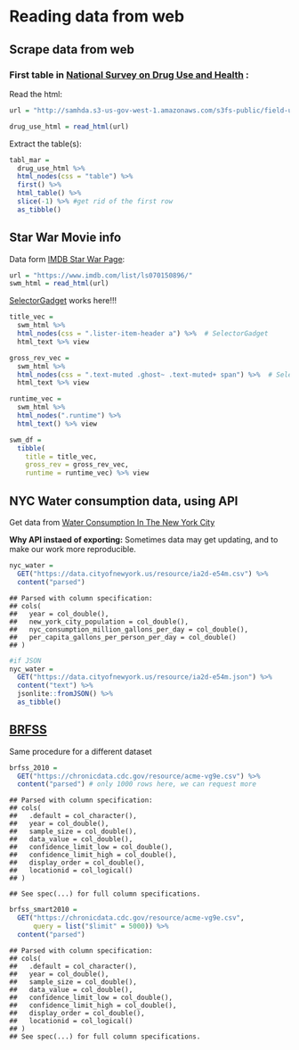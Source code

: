 Reading data from web
================

Scrape data from web
--------------------

### First table in [National Survey on Drug Use and Health](http://samhda.s3-us-gov-west-1.amazonaws.com/s3fs-public/field-uploads/2k15StateFiles/NSDUHsaeShortTermCHG2015.htm) :

Read the html:

``` r
url = "http://samhda.s3-us-gov-west-1.amazonaws.com/s3fs-public/field-uploads/2k15StateFiles/NSDUHsaeShortTermCHG2015.htm"

drug_use_html = read_html(url)
```

Extract the table(s):

``` r
tabl_mar =   
  drug_use_html %>% 
  html_nodes(css = "table") %>% 
  first() %>% 
  html_table() %>%  
  slice(-1) %>% #get rid of the first row
  as_tibble()
```

Star War Movie info
-------------------

Data form [IMDB Star War Page](https://www.imdb.com/list/ls070150896/):

``` r
url = "https://www.imdb.com/list/ls070150896/"
swm_html = read_html(url)
```

[SelectorGadget](https://selectorgadget.com/) works here!!!

``` r
title_vec = 
  swm_html %>% 
  html_nodes(css = ".lister-item-header a") %>%  # SelectorGadget 
  html_text %>% view

gross_rev_vec =  
  swm_html %>% 
  html_nodes(css = ".text-muted .ghost~ .text-muted+ span") %>%  # SelectorGadget 
  html_text %>% view

runtime_vec = 
  swm_html %>%
  html_nodes(".runtime") %>%
  html_text() %>% view

swm_df = 
  tibble(
    title = title_vec,
    gross_rev = gross_rev_vec,
    runtime = runtime_vec) %>% view
```

NYC Water consumption data, using API
-------------------------------------

Get data from [Water Consumption In The New York City](https://data.cityofnewyork.us/Environment/Water-Consumption-In-The-New-York-City/ia2d-e54m)

**Why API instaed of exporting:** Sometimes data may get updating, and to make our work more reproducible.

``` r
nyc_water = 
  GET("https://data.cityofnewyork.us/resource/ia2d-e54m.csv") %>% 
  content("parsed")
```

    ## Parsed with column specification:
    ## cols(
    ##   year = col_double(),
    ##   new_york_city_population = col_double(),
    ##   nyc_consumption_million_gallons_per_day = col_double(),
    ##   per_capita_gallons_per_person_per_day = col_double()
    ## )

``` r
#if JSON
nyc_water = 
  GET("https://data.cityofnewyork.us/resource/ia2d-e54m.json") %>% 
  content("text") %>%
  jsonlite::fromJSON() %>%
  as_tibble()
```

[BRFSS](https://chronicdata.cdc.gov/Behavioral-Risk-Factors/Behavioral-Risk-Factors-Selected-Metropolitan-Area/acme-vg9e)
-------------------------------------------------------------------------------------------------------------------------

Same procedure for a different dataset

``` r
brfss_2010 = 
  GET("https://chronicdata.cdc.gov/resource/acme-vg9e.csv") %>% 
  content("parsed") # only 1000 rows here, we can request more
```

    ## Parsed with column specification:
    ## cols(
    ##   .default = col_character(),
    ##   year = col_double(),
    ##   sample_size = col_double(),
    ##   data_value = col_double(),
    ##   confidence_limit_low = col_double(),
    ##   confidence_limit_high = col_double(),
    ##   display_order = col_double(),
    ##   locationid = col_logical()
    ## )

    ## See spec(...) for full column specifications.

``` r
brfss_smart2010 = 
  GET("https://chronicdata.cdc.gov/resource/acme-vg9e.csv",
      query = list("$limit" = 5000)) %>% 
  content("parsed")
```

    ## Parsed with column specification:
    ## cols(
    ##   .default = col_character(),
    ##   year = col_double(),
    ##   sample_size = col_double(),
    ##   data_value = col_double(),
    ##   confidence_limit_low = col_double(),
    ##   confidence_limit_high = col_double(),
    ##   display_order = col_double(),
    ##   locationid = col_logical()
    ## )
    ## See spec(...) for full column specifications.
